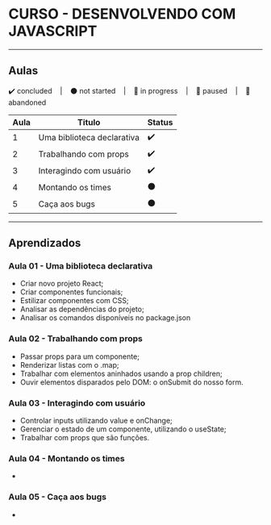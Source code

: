 # CURSO - DESENVOLVENDO COM JAVASCRIPT

---

## Aulas
<p>
  ✔️ concluded &nbsp;&nbsp;&nbsp;|&nbsp;&nbsp;&nbsp;
  ⚫ not started &nbsp;&nbsp;&nbsp;|&nbsp;&nbsp;&nbsp;
  🔵 in progress &nbsp;&nbsp;&nbsp;|&nbsp;&nbsp;&nbsp;
  🔶 paused &nbsp;&nbsp;&nbsp;|&nbsp;&nbsp;&nbsp;
  🔴 abandoned 
</p>

| Aula | Titulo | Status |
| --- | --- | --- |
| 1 | Uma biblioteca declarativa | ✔️ |
| 2 | Trabalhando com props | ✔️ |
| 3 | Interagindo com usuário | ✔️ |
| 4 | Montando os times | ⚫ |
| 5 | Caça aos bugs | ⚫ |

---

## Aprendizados

### Aula 01 - Uma biblioteca declarativa
<ul>
  <li>Criar novo projeto React;</li>
  <li>Criar componentes funcionais;</li>
  <li>Estilizar componentes com CSS;</li>
  <li>Analisar as dependências do projeto;</li>
  <li>Analisar os comandos disponíveis no package.json</li>
</ul>

### Aula 02 - Trabalhando com props
<ul>
  <li>Passar props para um componente;</li>
  <li>Renderizar listas com o .map;</li>
  <li>Trabalhar com elementos aninhados usando a prop children;</li>
  <li>Ouvir elementos disparados pelo DOM: o onSubmit do nosso form.</li>
</ul>


### Aula 03 - Interagindo com usuário
<ul>
  <li>Controlar inputs utilizando value e onChange;</li>
  <li>Gerenciar o estado de um componente, utilizando o useState;</li>
  <li>Trabalhar com props que são funções.</li>
</ul>


### Aula 04 - Montando os times
<ul>
  <li></li>
</ul>


### Aula 05 - Caça aos bugs
<ul>
  <li></li>
</ul>
